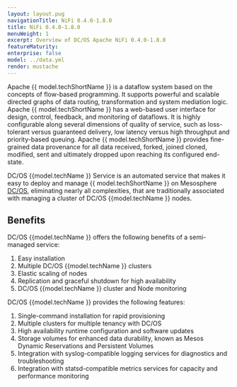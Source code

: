 ```yaml
---
layout: layout.pug
navigationTitle: NiFi 0.4.0-1.8.0
title: NiFi 0.4.0-1.8.0
menuWeight: 1
excerpt: Overview of DC/OS Apache NiFi 0.4.0-1.8.0
featureMaturity:
enterprise: false
model: ../data.yml
render: mustache
---
```


Apache {{ model.techShortName }} is a dataflow system based on the concepts of flow-based programming. It supports powerful and scalable directed graphs of data routing, transformation and system mediation logic. Apache {{ model.techShortName }} has a web-based user interface for design, control, feedback, and monitoring of dataflows. It is highly configurable along several dimensions of quality of service, such as loss-tolerant versus guaranteed delivery, low latency versus high throughput and priority-based queuing. Apache {{ model.techShortName }} provides fine-grained data provenance for all data received, forked, joined cloned, modified, sent and ultimately dropped upon reaching its configured end-state.

DC/OS {{model.techName }} Service is an automated service that makes it easy to deploy and manage {{ model.techShortName }} on Mesosphere [DC/OS](https://mesosphere.com/product/), eliminating nearly all complexities, that are traditionally associated with managing a cluster of DC/OS {{model.techName }} nodes.

## Benefits
DC/OS {{model.techName }}  offers the following benefits of a semi-managed service:

1. Easy installation
2. Multiple DC/OS {{model.techName }} clusters
3. Elastic scaling of nodes
4. Replication and graceful shutdown for high availability
5. DC/OS {{model.techName }} cluster and Node monitoring



DC/OS {{model.techName }}  provides the following features:

1. Single-command installation for rapid provisioning
2. Multiple clusters for multiple tenancy with DC/OS
3. High availability runtime configuration and software updates
3. Storage volumes for enhanced data durability, known as Mesos Dynamic Reservations and Persistent Volumes
5. Integration with syslog-compatible logging services for diagnostics and troubleshooting
6. Integration with statsd-compatible metrics services for capacity and performance monitoring
